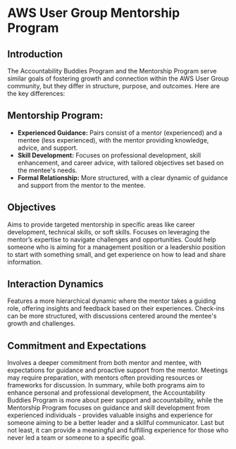 # AWS User Group Mentorship Program

## Introduction

The Accountability Buddies Program and the Mentorship Program serve similar goals of fostering growth and connection within the AWS User Group community, but they differ in structure, purpose, and outcomes. Here are the key differences:

## Mentorship Program:

- **Experienced Guidance:** Pairs consist of a mentor (experienced) and a mentee (less experienced), with the mentor providing knowledge, advice, and support.
- **Skill Development:** Focuses on professional development, skill enhancement, and career advice, with tailored objectives set based on the mentee's needs.
- **Formal Relationship:** More structured, with a clear dynamic of guidance and support from the mentor to the mentee.

## Objectives

Aims to provide targeted mentorship in specific areas like career development, technical skills, or soft skills.
Focuses on leveraging the mentor’s expertise to navigate challenges and opportunities.
Could help someone who is aiming for a management position or a leadershio position to start with something small, and get experience on how to lead and share information.

## Interaction Dynamics

Features a more hierarchical dynamic where the mentor takes a guiding role, offering insights and feedback based on their experiences.
Check-ins can be more structured, with discussions centered around the mentee's growth and challenges.

## Commitment and Expectations

Involves a deeper commitment from both mentor and mentee, with expectations for guidance and proactive support from the mentor.
Meetings may require preparation, with mentors often providing resources or frameworks for discussion.
In summary, while both programs aim to enhance personal and professional development, the Accountability Buddies Program is more about peer support and accountability, while the Mentorship Program focuses on guidance and skill development from experienced individuals - provides valuable insighs and experience for someone aiming to be a better leader and a skillful communicator.
Last but not least, it can provide a meaningful and fulfilling experience for those who never led a team or someone to a specific goal.